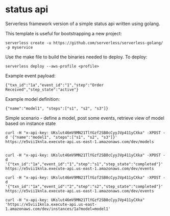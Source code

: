 # status api

Serverless framework version of a simple status api written using golang.

This template is useful for bootstrapping a new project:

```
serverless create -u https://github.com/serverless/serverless-golang/ -p myservice
```

Use the make file to build the binaries needed to deploy. To deploy:

```
serverless deploy --aws-profile <profile>
```

Example event payload:

```
{"txn_id":"1a","event_id":"1","step":"Order Received","step_state":"active"}
```

Example model definition:

```
{"name":"model1", "steps":["s1", "s2", "s3"]}
```

Simple scenario - define a model, post some events, retrieve view
of model based on instance state

```
curl -H "x-api-key: UKslut46mV9MN21TlYGzf2SB0cCyyJVp411yCXka" -XPOST -d '{"name":"model1", "steps":["s1", "s2", "s3"]}' https://e5vii1knla.execute-api.us-east-1.amazonaws.com/dev/models


curl -H "x-api-key: UKslut46mV9MN21TlYGzf2SB0cCyyJVp411yCXka" -XPOST -d '{"txn_id":"1a","event_id":"1","step":"s1","step_state":"completed"}' https://e5vii1knla.execute-api.us-east-1.amazonaws.com/dev/events

curl -H "x-api-key: UKslut46mV9MN21TlYGzf2SB0cCyyJVp411yCXka" -XPOST -d '{"txn_id":"1a","event_id":"2","step":"s2","step_state":"completed"}' https://e5vii1knla.execute-api.us-east-1.amazonaws.com/dev/events
 
curl -H "x-api-key: UKslut46mV9MN21TlYGzf2SB0cCyyJVp411yCXka"  'https://e5vii1knla.execute-api.us-east-1.amazonaws.com/dev/instances/1a?model=model1'
```

